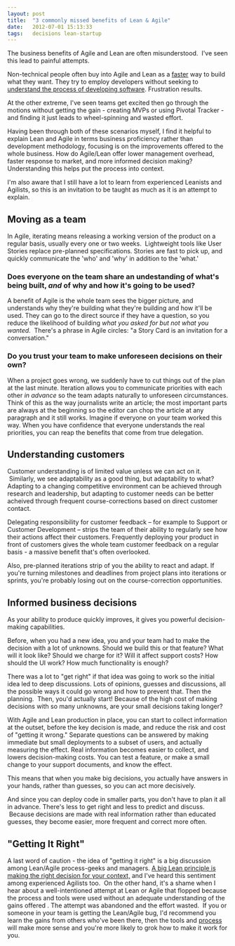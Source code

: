 ```yaml
---
layout: post
title:  "3 commonly missed benefits of Lean & Agile"
date:   2012-07-01 15:13:33
tags:   decisions lean-startup
---
```


The business benefits of Agile and Lean are often misunderstood.  I've seen this lead to painful attempts.

Non-technical people often buy into Agile and Lean as a <a href="http://www.saintsal.com/2012/07/how-do-lean-and-agile-teams-deliver-working-code-faster-a-technical-explanation-for-non-techies/">faster</a> way to build what they want. They try to employ developers without seeking to <a href="http://www.saintsal.com/2012/07/how-do-lean-and-agile-teams-deliver-working-code-faster-a-technical-explanation-for-non-techies/">understand the process of developing software</a>. Frustration results.

At the other extreme, I've seen teams get excited then go through the motions without getting the gain - creating MVPs or using Pivotal Tracker - and finding it just leads to wheel-spinning and wasted effort.

Having been through both of these scenarios myself, I find it helpful to explain Lean and Agile in terms business proficiency rather than development methodology, focusing is on the improvements offered to the whole business. How do Agile/Lean offer lower management overhead, faster response to market, and more informed decision making? Understanding this helps put the process into context.

I'm also aware that I still have a lot to learn from experienced Leanists and Agilists, so this is an invitation to be taught as much as it is an attempt to explain.
<h2>Moving as a team</h2>
In Agile, iterating means releasing a working version of the product on a regular basis, usually every one or two weeks.  Lightweight tools like User Stories replace pre-planned specifications. Stories are fast to pick up, and quickly communicate the 'who' and 'why' in addition to the 'what.'
<h3>Does everyone on the team share an undestanding of what's being built, <em>and</em> of why and how it's going to be used?</h3>
A benefit of Agile is the whole team sees the bigger picture, and understands why they're building what they're building and how it'll be used. They can go to the direct source if they have a question, so you reduce the likelihood of building <em>what you asked for but not what you wanted.</em>  There's a phrase in Agile circles: "a Story Card is an invitation for a conversation."
<h3>Do you trust your team to make unforeseen decisions on their own?</h3>
When a project goes wrong, we suddenly have to cut things out of the plan at the last minute. Iteration allows you to communicate priorities with each other <em>in advance</em> so the team adapts naturally to unforeseen circumstances. Think of this as the way journalists write an article; the most important parts are always at the beginning so the editor can chop the article at any paragraph and it still works. Imagine if everyone on your team worked this way. When you have confidence that everyone understands the real priorities, you can reap the benefits that come from true delegation.
<h2>Understanding customers</h2>
Customer understanding is of limited value unless we can act on it.  Similarly, we see adaptability as a good thing, but adaptability to what? Adapting to a changing competitive environment can be achieved through research and leadership, but adapting to customer needs can be better acheived through frequent course-corrections based on direct customer contact.

Delegating responsibility for customer feedback – for example to Support or Customer Development – strips the team of their ability to regularly see how their actions affect their customers. Frequently deploying your product in front of customers gives the whole team customer feedback on a regular basis - a massive benefit that's often overlooked.

Also, pre-planned iterations strip of you the ability to react and adapt. If you're turning milestones and deadlines from project plans into iterations or sprints, you're probably losing out on the course-correction opportunities.
<h2>Informed business decisions</h2>
As your ability to produce quickly improves, it gives you powerful decision-making capabilities.

Before, when you had a new idea, you and your team had to make the decision with a lot of unknowns. Should we build this or that feature? What will it look like? Should we charge for it? Will it affect support costs? How should the UI work? How much functionality is enough?

There was a lot to "get right" if that idea was going to work so the initial idea led to deep discussions. Lots of opinions, guesses and discussions, all the possible ways it could go wrong and how to prevent that. Then the planning.  Then, you'd actually start! Because of the high cost of making decisions with so many unknowns, are your small decisions taking longer?

With Agile and Lean production in place, you can start to collect information at the outset, before the key decision is made, and reduce the risk and cost of "getting it wrong." Separate questions can be answered by making immediate but small deployments to a subset of users, and actually measuring the effect. Real information becomes easier to collect, and lowers decision-making costs. You can test a feature, or make a small change to your support documents, and know the effect.

This means that when you make big decisions, you actually have answers in your hands, rather than guesses, so you can act more decisively. 

And since you can deploy code in smaller parts, you don't have to plan it all in advance. There's less to get right and less to predict and discuss.  Because decisions are made with real information rather than educated guesses, they become easier, more frequent and correct more often.
<h2>"Getting It Right"</h2>
A last word of caution - the idea of "getting it right" is a big discussion among Lean/Agile process-geeks and managers. <a href="http://www.saintsal.com/2011/02/why-lean-thinking-doesnt-just-hand-you-answers-%E2%80%93-and-how-it-makes-you-smarter/">A big Lean principle is making the right decision for your context,</a> and I've heard this sentiment among experienced Agilists too.  On the other hand, it's a shame when I hear about a well-intentioned attempt at Lean or Agile that flopped because the process and tools were used without an adequate understanding of the gains offered . The attempt was abandoned and the effort wasted.  If you or someone in your team is getting the Lean/Agile bug, I'd recommend you learn the gains from others who've been there, then the tools and <a href="http://www.saintsal.com/2012/07/how-do-lean-and-agile-teams-deliver-working-code-faster-a-technical-explanation-for-non-techies/">process</a> will make more sense and you're more likely to grok how to make it work for you.
